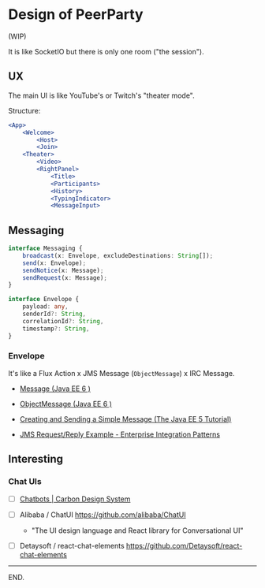 # Design of PeerParty
(WIP)

It is like SocketIO but there is only one room ("the session").


## UX

The main UI is like YouTube's or Twitch's "theater mode".

Structure:
```jsx
<App>
    <Welcome>
        <Host>
        <Join>
    <Theater>
        <Video>
        <RightPanel>
            <Title>
            <Participants>
            <History>
            <TypingIndicator>
            <MessageInput>
```


## Messaging

```ts
interface Messaging {
    broadcast(x: Envelope, excludeDestinations: String[]);
    send(x: Envelope);
    sendNotice(x: Message);
    sendRequest(x: Message);
}

interface Envelope {
    payload: any,
    senderId?: String,
    correlationId?: String,
    timestamp?: String,
}
```


### Envelope

It's like a Flux Action x JMS Message (`ObjectMessage`) x IRC Message.

- [Message (Java EE 6 )](https://docs.oracle.com/javaee%2F6%2Fapi%2F%2F/javax/jms/Message.html)

- [ObjectMessage (Java EE 6 )](https://docs.oracle.com/javaee%2F6%2Fapi%2F%2F/javax/jms/ObjectMessage.html)

- [Creating and Sending a Simple Message (The Java EE 5 Tutorial)](https://docs.oracle.com/cd/E19316-01/819-3669/bnbhs/index.html)

- [JMS Request/Reply Example - Enterprise Integration Patterns](https://www.enterpriseintegrationpatterns.com/patterns/messaging/RequestReplyJmsExample.html)


## Interesting

### Chat UIs

- [ ] [Chatbots | Carbon Design System](https://carbondesignsystem.com/community/patterns/chatbot/content/)

- [ ] Alibaba / ChatUI https://github.com/alibaba/ChatUI
    * "The UI design language and React library for Conversational UI"

- [ ] Detaysoft / react-chat-elements https://github.com/Detaysoft/react-chat-elements

---

END.
